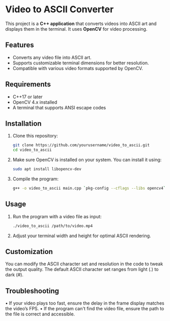 # Video to ASCII Converter

This project is a **C++ application** that converts videos into ASCII art and displays them in the terminal. It uses **OpenCV** for video processing.

## Features

- Converts any video file into ASCII art.
- Supports customizable terminal dimensions for better resolution.
- Compatible with various video formats supported by OpenCV.

## Requirements

- C++17 or later
- OpenCV 4.x installed
- A terminal that supports ANSI escape codes

## Installation

1. Clone this repository:
   ```bash
   git clone https://github.com/yourusername/video_to_ascii.git
   cd video_to_ascii
2. Make sure OpenCV is installed on your system. You can install it using:
   ```bash
   sudo apt install libopencv-dev

3. Compile the program:
   ```bash
   g++ -o video_to_ascii main.cpp `pkg-config --cflags --libs opencv4`

## Usage 
1. Run the program with a video file as input:
   ```bash
   ./video_to_ascii /path/to/video.mp4
2. Adjust your terminal width and height for optimal ASCII rendering.
   
## Customization
You can modify the ASCII character set and resolution in the code to tweak the output quality. The default ASCII character set ranges from light (.) to dark (#).

## Troubleshooting
• If your video plays too fast, ensure the delay in the frame display matches the video’s FPS.
• If the program can't find the video file, ensure the path to the file is correct and accessible.

